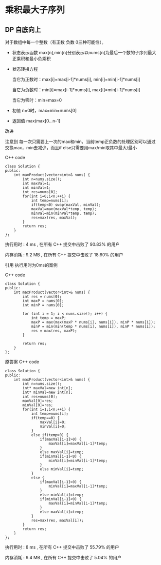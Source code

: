 # 乘积最大子序列

## DP 自底向上
对于数组中每一个整数（有正数 负数 0三种可能性），

- 状态表示函数 max[n],min[n]分别表示以nums[n]为最后一个数的子序列最大正乘积和最小负乘积

- 状态转换方程 

  当它为正数时：max[i]=max[i-1]*nums[i], min[i]=min[i-1]*nums[i]

  当它为负数时：min[i]=max[i-1]*nums[i], max[i]=min[i-1]*nums[i]

  当它为零时：min=max=0

- 初值 n=0时，max=min=nums[0]

- 返回值 max(max[0...n-1]

改进

注意到 每一次只需要上一次的max和min，当前temp正负数的处理区别可以通过交换max，min去减少，而且if else只需要用max/min取其中最大/最小

C++ code
```
class Solution {
public:
    int maxProduct(vector<int>& nums) {
        int n=nums.size();
        int maxVal=1;
        int minVal=1;
        int res=nums[0];
        for(int i=0;i<n;++i) {
            int temp=nums[i];
            if(temp<0) swap(maxVal, minVal);
            maxVal=max(maxVal*temp, temp);
            minVal=min(minVal*temp, temp);
            res=max(res, maxVal);
        }
        return res;
    }
};
```
执行用时 :
4 ms
, 在所有 C++ 提交中击败了
90.83%
的用户

内存消耗 :
9.2 MB
, 在所有 C++ 提交中击败了
18.60%
的用户

引用 执行用时为0ms的案例

C++ code
```
class Solution {
public:
    int maxProduct(vector<int>& nums) {
        int res = nums[0];
        int maxP = nums[0];
        int minP = nums[0];

        for (int i = 1; i < nums.size(); i++) {
            int temp = maxP;
            maxP = max(max(maxP * nums[i], nums[i]), minP * nums[i]);
            minP = min(min(temp * nums[i], nums[i]), minP * nums[i]);
            res = max(res, maxP);
        }

        return res;
    }
};
```

原答案
C++ code
```
class Solution {
public:
    int maxProduct(vector<int>& nums) {
        int n=nums.size();
        int* maxVal=new int[n];
        int* minVal=new int[n];
        int res=nums[0];
        maxVal[0]=res;
        minVal[0]=res;
        for(int i=1;i<n;++i) {
            int temp=nums[i];
            if(temp==0) {
                maxVal[i]=0;
                minVal[i]=0;
            }
            else if(temp>0) {
                if(maxVal[i-1]>0) {
                    maxVal[i]=maxVal[i-1]*temp;
                }
                else maxVal[i]=temp;
                if(minVal[i-1]<0) {
                    minVal[i]=minVal[i-1]*temp;
                }
                else minVal[i]=temp;
            }
            else {
                if(maxVal[i-1]>0) {
                    minVal[i]=maxVal[i-1]*temp;
                }
                else minVal[i]=temp;
                if(minVal[i-1]<0) {
                    maxVal[i]=minVal[i-1]*temp;
                }
                else maxVal[i]=temp;
            }
            res=max(res, maxVal[i]);
        }
        return res;
    }
};
```
执行用时 :
8 ms
, 在所有 C++ 提交中击败了
55.79%
的用户

内存消耗 :
9.4 MB
, 在所有 C++ 提交中击败了
5.04%
的用户
